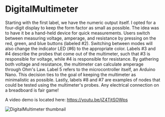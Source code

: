 # DigitalMultimeter

Starting with the first label, we have the numeric output itself. I
opted for a four-digit display to keep the form factor as small as
possible. The idea was to have it be a hand-held device for quick
measurements.
Users switch between measuring voltage, amperage, and
resistance by pressing on the red, green, and blue buttons
(labeled #2). Switching between modes will also change the
indicator LED (#6) to the appropriate color.
Labels #3 and #4 describe the probes that come out of the
multimeter, such that #3 is responsible for voltage, while #4 is
responsible for resistance. By gathering both voltage and
resistance, the multimeter can calculate amperage through Ohm's
Law.
Label 5 refers to the microcontroller itself, an Arduino Nano. This
decision ties to the goal of keeping the multimeter as minimalistic
as possible.
Lastly, labels #8 and #7 are examples of nodes that could be
tested using the multimeter's probes. Any electrical connection
on a breadboard is fair game!

A video demo is located here: https://youtu.be/jZ4TjtSOWps

![DigitalMultimeter thumbnail](https://user-images.githubusercontent.com/34201673/183144333-6f0fd560-8280-4010-90cb-02ff42fcd7bb.png)

